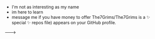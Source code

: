 - I'm not as interesting as my name
- im here to learn
- message me if you have money to offer
The7Grims/The7Grims is a ✨ special ✨ repos file) appears on your GitHub profile.

--->
